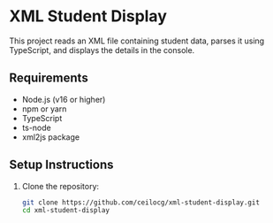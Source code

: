 # XML Student Display

This project reads an XML file containing student data, parses it using TypeScript, and displays the details in the console.

## Requirements

- Node.js (v16 or higher)
- npm or yarn
- TypeScript
- ts-node
- xml2js package

## Setup Instructions

1. Clone the repository:

   ```bash
   git clone https://github.com/ceilocg/xml-student-display.git
   cd xml-student-display
